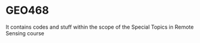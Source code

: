 # GEO468
 It contains codes and stuff within the scope of the Special Topics in Remote Sensing course
